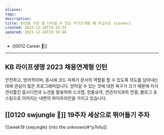 ```yaml
---
aliases: 
tags: 
description:
title: 본인을 가장 잘 나타낼 수 있는 자기소개를 해 주십시오 {career}
created: 2023-12-18T19:14:33
updated: 2023-12-18T19:19:40
---
```

- [[0012 Career 💼]]

___

## KB 라이프생명 2023 채용연계형 인턴

안전하고, 방어적이며, 동시에 코드 자체가 문서의 역할을 할 수 있도록 의도를 담아내는 데에 관심이 많은 프로그래머입니다. 얻어갈 수 있는 것에 대한 욕구가 크기 때문에 지식관리툴인 옵시디언과 노션을 활용하여 스크랩, 한줄요약, 연관지식과의 연결, 블로그 포스팅으로 이어지는 내면의 파이프라인을 가지고 있습니다.

## [[0120 swjungle 🤖]] 19주차 세상으로 뛰어들기 주차

![[week19 {swjungle} {into the unknown}#^p7ellu]]

